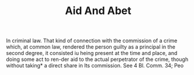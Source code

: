---
title: Aid And Abet
permalink: "/definitions/aid-and-abet.html"
body: In criminal law. That kind of connection with the commission of a crime which,
  at common law, rendered the person guilty as a principal in the second degree, it
  consisted iu heing present at the time and place, and doing some act to ren-der
  aid to the actual perpetrator of the crime, though without taking* a direct share
  in lts commission. See 4 Bl. Comm. 34; Peo
published_at: '2018-07-07'
layout: post
---